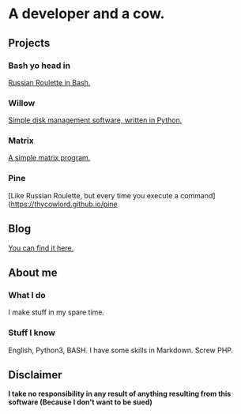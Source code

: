 # A developer and a cow.

## Projects

### Bash yo head in
[Russian Roulette in Bash.](https://thycowlord.github.io/roulette)

### Willow
[Simple disk management software, written in Python. ](https://thycowlord.github.io/willow)

### Matrix
[A simple matrix program.](https://thycowlord.github.io/matrix)

### Pine
[Like Russian Roulette, but every time you execute a command](https://thycowlord.github.io/pine

## Blog
[You can find it here.](https://thycowlord.github.io/blog)

## About me

### What I do
I make stuff in my spare time.

### Stuff I know
English, Python3, BASH. I have some skills in Markdown. Screw PHP. 



## Disclaimer

__I take no responsibility in any result of anything resulting from this software (Because I don't want to be sued)__
